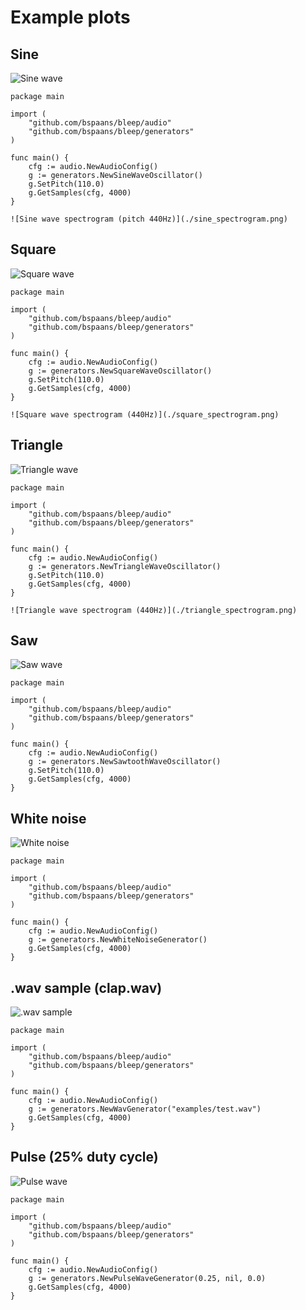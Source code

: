 # Example plots

## Sine 

![Sine wave](./sine.png)

```
package main 

import (
    "github.com/bspaans/bleep/audio"
    "github.com/bspaans/bleep/generators"
)

func main() {
    cfg := audio.NewAudioConfig()
    g := generators.NewSineWaveOscillator()
    g.SetPitch(110.0)
    g.GetSamples(cfg, 4000)
}

![Sine wave spectrogram (pitch 440Hz)](./sine_spectrogram.png)

```

## Square 

![Square wave](./square.png)


```
package main 

import (
    "github.com/bspaans/bleep/audio"
    "github.com/bspaans/bleep/generators"
)

func main() {
    cfg := audio.NewAudioConfig()
    g := generators.NewSquareWaveOscillator()
    g.SetPitch(110.0)
    g.GetSamples(cfg, 4000)
}

![Square wave spectrogram (440Hz)](./square_spectrogram.png)

```

## Triangle 

![Triangle wave](./triangle.png)

```
package main 

import (
    "github.com/bspaans/bleep/audio"
    "github.com/bspaans/bleep/generators"
)

func main() {
    cfg := audio.NewAudioConfig()
    g := generators.NewTriangleWaveOscillator()
    g.SetPitch(110.0)
    g.GetSamples(cfg, 4000)
}

![Triangle wave spectrogram (440Hz)](./triangle_spectrogram.png)

```

## Saw 

![Saw wave](./saw.png)

```
package main 

import (
    "github.com/bspaans/bleep/audio"
    "github.com/bspaans/bleep/generators"
)

func main() {
    cfg := audio.NewAudioConfig()
    g := generators.NewSawtoothWaveOscillator()
    g.SetPitch(110.0)
    g.GetSamples(cfg, 4000)
}

```

## White noise 

![White noise](./white_noise.png)

```
package main 

import (
    "github.com/bspaans/bleep/audio"
    "github.com/bspaans/bleep/generators"
)

func main() {
    cfg := audio.NewAudioConfig()
    g := generators.NewWhiteNoiseGenerator()
    g.GetSamples(cfg, 4000)
}

```

## .wav sample (clap.wav)

![.wav sample](./wav.png)


```
package main 

import (
    "github.com/bspaans/bleep/audio"
    "github.com/bspaans/bleep/generators"
)

func main() {
    cfg := audio.NewAudioConfig()
    g := generators.NewWavGenerator("examples/test.wav")
    g.GetSamples(cfg, 4000)
}

```

## Pulse (25% duty cycle)

![Pulse wave](./pulse_wave.png)


```
package main 

import (
    "github.com/bspaans/bleep/audio"
    "github.com/bspaans/bleep/generators"
)

func main() {
    cfg := audio.NewAudioConfig()
    g := generators.NewPulseWaveGenerator(0.25, nil, 0.0)
    g.GetSamples(cfg, 4000)
}

```
